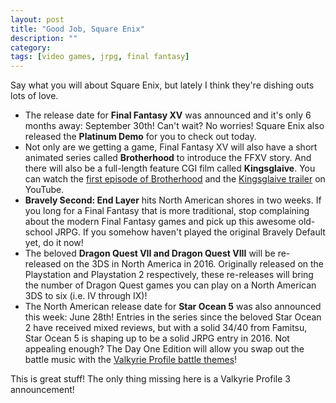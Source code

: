 ```yaml
---
layout: post
title: "Good Job, Square Enix"
description: ""
category: 
tags: [video games, jrpg, final fantasy]
---
```


Say what you will about Square Enix, but lately I think they're dishing outs lots of love.

* The release date for **Final Fantasy XV** was announced and it's only 6 months away: September 30th! Can't wait? No worries! Square Enix also released the **Platinum Demo** for you to check out today.
* Not only are we getting a game, Final Fantasy XV will also have a short animated series called **Brotherhood** to introduce the FFXV story. And there will also be a full-length feature CGI film called **Kingsglaive**. You can watch the [first episode of Brotherhood][1] and the [Kingsglaive trailer][2] on YouTube.
* **Bravely Second: End Layer** hits North American shores in two weeks. If you long for a Final Fantasy that is more traditional, stop complaining about the modern Final Fantasy games and pick up this awesome old-school JRPG. If you somehow haven't played the original Bravely Default yet, do it now!
* The beloved **Dragon Quest VII and Dragon Quest VIII** will be re-released on the 3DS in North America in 2016. Originally released on the Playstation and Playstation 2 respectively, these re-releases will bring the number of Dragon Quest games you can play on a North American 3DS to six (i.e. IV through IX)!
* The North American release date for **Star Ocean 5** was also announced this week: June 28th! Entries in the series since the beloved Star Ocean 2 have received mixed reviews, but with a solid 34/40 from Famitsu, Star Ocean 5 is shaping up to be a solid JRPG entry in 2016. Not appealing enough? The Day One Edition will allow you swap out the battle music with the [Valkyrie Profile battle themes][3]!

This is great stuff! The only thing missing here is a Valkyrie Profile 3 announcement! 

[1]: https://www.youtube.com/watch?v=fsVhwsUFaDE
[2]: https://www.youtube.com/watch?v=otB3zq6ppwc
[3]: http://www.siliconera.com/2016/03/30/star-ocean-5-will-get-day-one-edition-launches-june-28-north-america/
